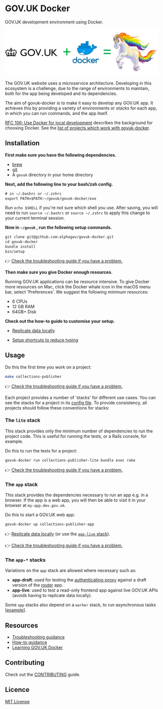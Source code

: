 # GOV.UK Docker

GOV.UK development environment using Docker.

![diagram](docs/diagram.png)

The GOV.UK website uses a microservice architecture. Developing in this ecosystem is a challenge, due to the range of environments to maintain, both for the app being developed and its dependencies.

The aim of govuk-docker is to make it easy to develop any GOV.UK app. It achieves this by providing a variety of environments or _stacks_ for each app, in which you can run commands, and the app itself.

[RFC 106: Use Docker for local development](https://github.com/alphagov/govuk-rfcs/blob/master/rfc-106-docker-for-local-development.md) describes the background for choosing Docker. See the [list of projects which work with govuk-docker](docs/compatibility.md).

## Installation

**First make sure you have the following dependencies.**

- [brew](https://brew.sh/)
- [git](https://git-scm.com)
- A `govuk` directory in your home directory

**Next, add the following line to your bash/zsh config.**


```
# in ~/.bashrc or ~/.zshrc
export PATH=$PATH:~/govuk/govuk-docker/exe
```

Run `echo $SHELL` if you're not sure which shell you use. After saving, you will need to run `source ~/.bashrc` or `source ~/.zshrc` to apply this change to your current terminal session.

**Now in `~/govuk` , run the following setup commands.**

```
git clone git@github.com:alphagov/govuk-docker.git
cd govuk-docker
bundle install
bin/setup
```

👉 [Check the troubleshooting guide if you have a problem.](docs/troubleshooting.md#installation)

**Then make sure you give Docker enough resources.**

Running GOV.UK applications can be resource intensive. To give Docker more resources on Mac, click the Docker whale icon in the macOS menu bar, select 'Preferences'. We suggest the following minimum resources:

* 6 CPUs
* 12 GB RAM
* 64GB+ Disk

**Check out the how-to guide to customise your setup.**

- [Replicate data locally](docs/how-tos.md#how-to-replicate-data-locally)

- [Setup shortcuts to reduce typing](docs/how-tos.md#how-to-reduce-typing-with-shortcuts)

## Usage

Do this the first time you work on a project:

```sh
make collections-publisher
```

👉 [Check the troubleshooting guide if you have a problem.](docs/troubleshooting.md)

Each project provides a number of 'stacks' for different use cases. You can see the stacks for a project in its [config file](projects/content-publisher/docker-compose.yml). To provide consistency, all projects should follow these conventions for stacks:

### The `lite` stack

This stack provides only the minimum number of dependencies to run the project code. This is useful for running the tests, or a Rails console, for example.

Do this to run the tests for a project:

```sh
govuk-docker run collections-publisher-lite bundle exec rake
```

👉 [Check the troubleshooting guide if you have a problem.](docs/troubleshooting.md)

### The `app` stack

This stack provides the dependencies necessary to run an app e.g. in a browser. If the app is a web app, you will then be able to visit it in your browser at `my-app.dev.gov.uk`.

Do this to start a GOV.UK web app:

```sh
govuk-docker up collections-publisher-app
```

👉 [Replicate data locally](docs/how-tos.md#how-to-replicate-data-locally) (or use the [`app-live` stack](#the-app--stacks)).

👉 [Check the troubleshooting guide if you have a problem.](docs/troubleshooting.md)

### The `app-*` stacks

Variations on the `app` stack are allowed where necessary such as:

  - **app-draft**: used for testing the [authenticating-proxy](https://github.com/alphagov/govuk-docker/tree/master/projects/authenticating-proxy) against a draft version of the [router](https://github.com/alphagov/govuk-docker/tree/master/projects/router) app.
  - **app-live**: used to test a read-only frontend app against live GOV.UK APIs (avoids having to replicate data locally).

Some `app` stacks also depend on a `worker` stack, to run asynchronous tasks [[example](https://github.com/alphagov/govuk-docker/blob/d286748e0300df8f0d1ed618086d4f8f951e752a/projects/content-publisher/docker-compose.yml#L46)].

## Resources

- [Troubleshooting guidance](docs/troubleshooting.md)
- [How-to guidance](docs/how-tos.md)
- [Learning GOV.UK Docker](https://docs.publishing.service.gov.uk/manual/intro-to-docker.html)

## Contributing

Check out the [CONTRIBUTING](CONTRIBUTING.md) guide.

## Licence

[MIT License](LICENCE)
